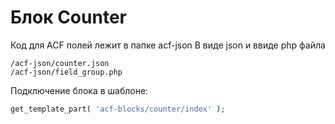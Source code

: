 # Блок Counter

Код для ACF полей лежит в папке acf-json
В виде json и ввиде php файла
```
/acf-json/counter.json
/acf-json/field_group.php
```
Подключение блока в шаблоне:
```php
get_template_part( 'acf-blocks/counter/index' );
```
